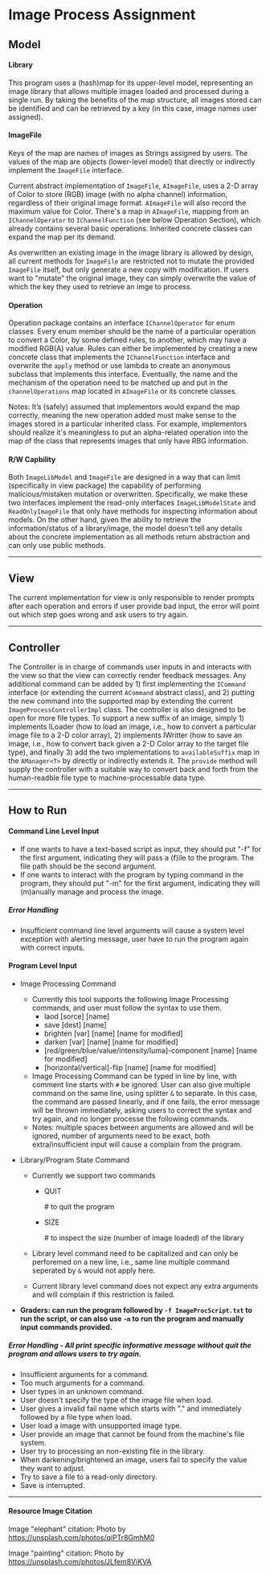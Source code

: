 # Image Process Assignment

## Model

#### Library

This program uses a (hash)map for its upper-level model, representing an image library that allows multiple images loaded and processed during a single run. By taking the benefits of the map structure, all images stored can be identified and can be retrieved by a key (in this case, image names user assigned). 

#### ImageFile

Keys of the map are names of images as Strings assigned by users. The values of the map are objects (lower-level model) that directly or indirectly implement the `ImageFile` interface. 

Current abstract implementation of `ImageFile`, `AImageFile`, uses a 2-D array of Color to store (RGB) image (with no alpha channel) information, regardless of their original image format. `AImageFile` will also record the maximum value for Color. There's a map in `AImageFile`, mapping from an `IChannelOperator` to `IChannelFunction` (see below Operation Section), which already contains several basic operations. Inherited concrete classes can expand the map per its demand.

As overwritten an existing image in the image library is allowed by design, all current methods for `ImageFile` are restricted not to mutate the provided  `ImageFile` itself, but only generate a new copy with modification. If users want to "mutate" the original image, they can simply overwrite the value of which the key they used to retrieve an imge to process.

#### Operation

Operation package contains an interface `IChannelOperator` for enum classes. Every enum member should be the name of a particular operation to convert a Color, by some defined rules, to another, which may have a modified RGB(A) value. Rules can either be implemented by creating a new concrete class that implements the `IChannelFunction` interface and overwrite the `apply` method or use lambda to create an anonymous subclass that implements this interface. Eventually, the name and the mechanism of the operation need to be matched up and put in the `channelOperations` map located in `AImageFile` or its concrete classes.

Notes: It’s (safely) assumed that implementors would expand the map correctly, meaning the new operation added must make sense to the images stored in a particular inherited class. For example, implementors should realize it's meaningless to put an alpha-related operation into the map of the class that represents images that only have RBG information.

#### R/W Capbility

Both `ImageLibModel` and `ImageFile` are designed in a way that can limit (specifically in view package) the capability of performing malicious/mistaken mutation or overwritten. Specifically, we make these two interfaces implement the read-only interfaces `ImageLibModelState` and `ReadOnlyImageFile` that only have methods for inspecting information about models. On the other hand, given the ability to retrieve the information/status of a library/image, the model doesn't tell any details about the concrete implementation as all methods return abstraction and can only use public methods.

---

## View

The current implementation for view is only responsible to render prompts after each operation and errors if user provide bad input, the error will point out which step goes wrong and ask users to try again.

---

## Controller

The Controller is in charge of commands user inputs in and interacts with the view so that the view can correctly render feedback messages. Any additional command can be added by 1) first implementing the `ICommand` interface (or extending the current `ACommand` abstract class), and 2) putting the new command into the supported map by extending the current `ImageProcessControllerImpl` class. The controller is also designed to be open for more file types. To support a new suffix of an image, simply 1) implements ILoader (how to load an image, i.e., how to convert a particular image file to a 2-D color array), 2) implements IWritter (how to save an image, i.e., how to convert back given a 2-D Color array to the target file type), and finally 3) add the two implementations to `availableSuffix` map in the `AManager<T>` by directly or indirectly extends it. The `provide` method will supply the controller with a suitable way to convert back and forth from the human-readble file type to machine-processable data type.

---

## How to Run

#### Command Line Level Input

- If one wants to have a text-based script as input, they should put "-f" for the first argument, indicating they will pass a (f)ile to the program. The file path should be the second argument.
- If one wants to interact with the program by typing command in the program, they should put "-m" for the first argument, indicating they will (m)anually manage and process the image. 

##### Error Handling

- Insufficient command line level arguments will cause a system level exception with alerting message, user have to run the program again with correct inputs.

#### Program Level Input

- Image Processing Command
  - Currently this tool supports the following Image Processing commands, and user must follow the syntax to use them.
    - laod [sorce] [name]
    - save [dest] [name]
    - brighten [var] [name] [name for modified]
    - darken [var] [name] [name for modified]
    - [red/green/blue/value/intensity/luma]-component [name] [name for modified]
    - [horizontal/vertical]-flip  [name] [name for modified]
  - Image Processing Command can be typed in line by line, with comment line starts with `#` be ignored. User can also give multiple command on the same line, using splitter `&` to separate. In this case, the command are passed linearly, and if one fails, the error message will be thrown immediately, asking users to correct the syntax and try again, and no longer processe the following commands.
  - Notes: multiple spaces between arguments are allowed and will be ignored, number of arguments need to be exact, both extra/insufficient input will cause a complain from the program. 

- Library/Program State Command

  - Currently we support two commands

    - QUIT

      \# to quit the program

    - SIZE

      \# to inspect the size (number of image loaded) of the library

  - Library level command need to be capitalized and can only be perforemed on a new line, i.e., same line multiple command seperated by `&` would not apply here.

  - Current library level command does not expect any extra arguments and will complain if this restriction is failed.

- **Graders: can run the program followed by `-f ImageProcScript.txt` to run the script, or can also use `-m` to run the program and manually input commands provided.**

##### Error Handling - All print specific informative message without quit the program and allows users to try again.

- Insufficient arguments for a command.
- Too much arguments  for a command.
- User types in an unknown command.
- User doesn't specify the type of the image file when load.
- User gives a invalid fail name which starts with "." and immediately followed by a file type when load.
- User load a image with unsupported image type.
- User provide an image that cannot be found from the machine's file system.
- User try to processing an non-existing file in the library.
- When darkening/brightened an image, users fail to specify the value they want to adjust.
- Try to save a file to a read-only directory.
- Save is interrupted.

---

#### Resource Image Citation

Image "elephant" citation: Photo by https://unsplash.com/photos/qiPTr8GmhM0

Image "painting" citation: Photo by https://unsplash.com/photos/JLfem8ViKVA

